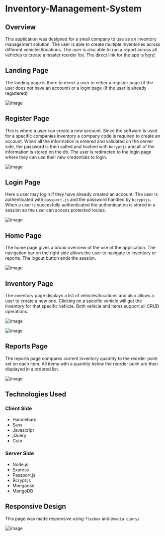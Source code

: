 # Inventory-Management-System

## Overview
This application was designed for a small company to use as an inventory management solution.  The user is able to create multiple inventories across different vehicles/locations.  The user is also able to run a report across all vehicles to create a master reorder list.  The direct link for the app is [here!](https://inventory-mgmt.herokuapp.com/)

## Landing Page
The landing page is there to direct a user to either a register page (if the user does not have an account) or a login page (if the user is already registered)

![image](https://user-images.githubusercontent.com/30561347/32411225-458efe08-c1ac-11e7-90bd-1cd53d4e6717.png)

## Register Page
This is where a user can create a new account.  Since the software is used for a specific companies inventory a company code is required to create an account.  When all the information is entered and validated on the server side, the password is then salted and hashed with ``bcryptjs`` and all of the information is stored on the db.  The user is redirected to the login page where they can use their new credentials to login.

![image](https://user-images.githubusercontent.com/30561347/32411262-a761c868-c1ac-11e7-97e7-42909e0278e9.png)

## Login Page
Here a user may login if they have already created an account.  The user is authenticated with ``passport.js`` and the password handled by ``bcryptjs``.  When a user is succesfully authenticated the authentication is stored in a session so the user can access protected routes.

![image](https://user-images.githubusercontent.com/30561347/32411269-d7666a82-c1ac-11e7-97f5-19a298842abc.png)

## Home Page
The home page gives a broad overview of the use of the application.  The navigation bar on the right side allows the user to navigate to inventory or reports.  The logout button ends the session.

![image](https://user-images.githubusercontent.com/30561347/32411274-0790a7f4-c1ad-11e7-9818-22ccd8f88d15.png)

## Inventory Page
The inventory page displays a list of vehicles/locations and also allows a user to create a new one.  Clicking on a specific vehicle will get the inventory for that specific vehicle.  Both vehicle and items support all CRUD operations.

![image](https://user-images.githubusercontent.com/30561347/32411281-4e67dce2-c1ad-11e7-845f-1eebb3ab60cf.png)

![image](https://user-images.githubusercontent.com/30561347/32411280-4e5b7538-c1ad-11e7-8db8-db9777b763c2.png)

## Reports Page
The reports page compares current inventory quantity to the reorder point set on each item.  All items with a quantity below the reorder point are then displayed in a ordered list.

![image](https://user-images.githubusercontent.com/30561347/32411297-a2dad8ba-c1ad-11e7-91e9-8f0cb5bd9d22.png)

## Technologies Used
### Client Side
* Handlebars
* Sass
* Javascript
* jQuery
* Gulp
### Server Side
* Node.js
* Express
* Passport.js
* Bcrypt.js
* Mongoose
* MongoDB

## Responsive Design
This page was made responsive using ``flexbox`` and ``@media querys``

![image](https://user-images.githubusercontent.com/30561347/32411317-fcc2015a-c1ad-11e7-9e89-dcfe8b67db86.png)
